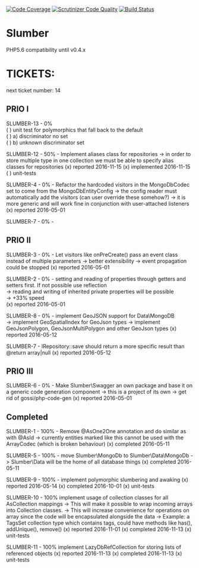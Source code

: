 [![Code Coverage](https://scrutinizer-ci.com/g/PeekAndPoke/slumber/badges/coverage.png?b=master)](https://scrutinizer-ci.com/g/PeekAndPoke/slumber/?branch=master)
[![Scrutinizer Code Quality](https://scrutinizer-ci.com/g/PeekAndPoke/slumber/badges/quality-score.png?b=master)](https://scrutinizer-ci.com/g/PeekAndPoke/slumber/?branch=master)
[![Build Status](https://scrutinizer-ci.com/g/PeekAndPoke/slumber/badges/build.png?b=master)](https://scrutinizer-ci.com/g/PeekAndPoke/slumber/build-status/master)


# Slumber

PHP5.6 compatibility until v0.4.x



# TICKETS:

next ticket number: 14

## PRIO I

SLUMBER-13 - 0%  
    ( ) unit test for polymorphics that fall back to the default  
       ( ) a) discriminator no set  
       ( ) b) unknown discriminator set  

SLUMBER-12 - 50% - Implement aliases class for repositories
    -> in order to store multiple type in one collection we must be able to specify alias classes for repositories
    (x) reported 2016-11-15
    (x) implemented 2016-11-15
    ( ) unit-tests
    
SLUMBER-4 - 0% - Refactor the hardcoded visitors in the MongoDbCodec set to come from the MongoDbEntityConfig
    -> the config reader must automatically add the visitors (can user override these somehow?)
    -> it is more generic and will work fine in conjunction with user-attached listeners  
    (x) reported 2016-05-01
    
SLUMBER-7 - 0% -    
    
## PRIO II

SLUMBER-3 - 0% - Let visitors like onPreCreate() pass an event class instead of multiple parameters
    -> better extensibility
    -> event propagation could be stopped
    (x) reported 2016-05-01
  
SLUMBER-2 - 0% - setting and reading of properties through getters and setters first. If not possible use reflection  
    -> reading and writing of inherited private properties will be possible  
    -> +33% speed  
    (x) reported 2016-05-01

SLUMBER-8 - 0% - implement GeoJSON support for Data\MongoDB   
    -> implement GeoSpatialIndex for GeoJson types
    -> implement GeoJsonPolygon, GeoJsonMultiPolygon and other GeoJson types
    (x) reported 2016-05-12

SLUMBER-7 - IRepository::save should return a more specific result than @return array|null
    (x) reported 2016-05-12

## PRIO III

SLUMBER-6 - 0% - Make Slumber\Swagger an own package and base it on a generic code generation component
    -> this is a project of its own 
    -> get rid of gossi/php-code-gen
    (x) reported 2016-05-01


## Completed

SLUMBER-1 - 100% - Remove @AsOne2One annotation and do similar as with @AsId
  -> currently entities marked like this cannot be used with the ArrayCodec (which is broken behaviour)
  (x) completed 2016-05-11      
     
SLUMBER-5 - 100% - move Slumber\MongoDb to Slumber\Data\MongoDb
  -> Slumber\Data will be the home of all database things
  (x) completed 2016-05-11  
     
SLUMBER-9 - 100% - implement polymorphic slumbering and awaking
  (x) reported 2016-05-14
  (x) completed 2016-10-01
  (x) unit-tests
       
SLUMBER-10 - 100% implement usage of collection classes for all AsCollection mappings
  -> This will make it possible to wrap incoming arrays into Collection classes.
  -> This will increase convenience for operations on array since the code will be encapsulated alongside the data
  -> Example: a TagsSet collection type which contains tags, could have methods like has(), addUnique(), remove()
  (x) reported 2016-11-01
  (x) completed 2016-11-13
  (x) unit-tests
     
SLUMBER-11 - 100% implement LazyDbRefCollection for storing lists of referenced objects
  (x) reported 2016-11-13
  (x) completed 2016-11-13
  (x) unit-tests
